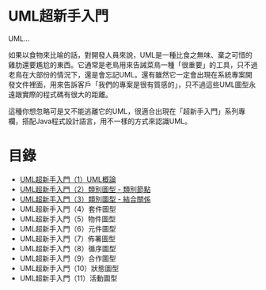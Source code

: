 # UML超新手入門

UML...

如果以食物來比喻的話，對開發人員來說，UML是一種比食之無味、棄之可惜的雞肋還要尷尬的東西。它通常是老鳥用來告誡菜鳥一種「很重要」的工具，只不過老鳥在大部份的情況下，還是會忘記UML。還有雖然它一定會出現在系統專案開發文件裡面，用來告訴客戶「我們的專案是很有質感的」，只不過這些UML圖型永遠跟實際的程式碼有很大的距離。

這種你想忽略可是又不能逃離它的UML，很適合出現在「超新手入門」系列專欄，搭配Java程式設計語言，用不一樣的方式來認識UML。

# 目錄

* [UML超新手入門（1）UML概論](http://www.codedata.com.tw/java/umltutorial-01/)
* [UML超新手入門（2）類別圖型 - 類別節點](http://www.codedata.com.tw/java/umltutorial-02/)
* [UML超新手入門（3）類別圖型 - 結合關係](http://www.codedata.com.tw/java/umltutorial-03/)
* UML超新手入門（4）套件圖型
* UML超新手入門（5）物件圖型
* UML超新手入門（6）元件圖型
* UML超新手入門（7）佈署圖型
* UML超新手入門（8）循序圖型
* UML超新手入門（9）合作圖型
* UML超新手入門（10）狀態圖型
* UML超新手入門（11）活動圖型
